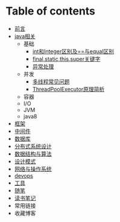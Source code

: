 # Table of contents

* [前言](README.md)
* [java相关](/article/java/home.md)
    * 基础
        * [int和Integer区别及==与equal区别](./基础/int和Integer区别及==与equal区别.md)
        * [final,static,this,super关键字](./基础/final,static,this,super关键字.md)
        * [异常处理](./基础/异常处理.md)
    * 并发
        * [多线程常见问题](./并发/多线程常见问题.md)
        * [ThreadPoolExecutor原理简析](./并发/线程池原理.md)
    * 容器
    * I/O
    * JVM
    * java8
* [框架](/article/框架/home.md)
* [中间件](/article/中间件/home.md)
* [数据库](/article/数据库/home.md)
* [分布式系统设计](/article/分布式系统设计/home.md)
* [数据结构与算法](/article/数据结构与算法/home.md)
* [设计模式](/article/设计模式/home.md)
* [网络与操作系统](/article/网络与操作系统/home.md)
* [devops](/article/devops/home.md)
* [工具](/article/工具/home.md)
* [随笔](/article/随笔/home.md)
* [读书笔记](/article/读书笔记/home.md)
* 常用链接
* 收藏博客

